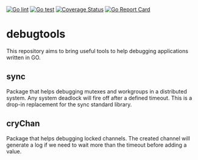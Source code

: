 [![Go lint](https://github.com/dedis/debugtools/workflows/Go%20lint/badge.svg)](https://github.com/dedis/debugsync/actions?query=workflow%3A%22Go+lint%22)
[![Go test](https://github.com/dedis/debugtools/workflows/Go%20test/badge.svg)](https://github.com/dedis/debugsync/actions?query=workflow%3A%22Go+test%22)
[![Coverage Status](https://coveralls.io/repos/github/dedis/debugtools/badge.svg?branch=main)](https://coveralls.io/github/dedis/debugsync?branch=main)
[![Go Report Card](https://goreportcard.com/badge/github.com/dedis/debugtools)](https://goreportcard.com/report/github.com/dedis/debugsync)

# debugtools
This repository aims to bring useful tools to help debugging applications 
written in GO.

## sync
Package that helps debugging mutexes and workgroups in a distributed system. Any
system deadlock will fire off after a defined timeout.
This is a drop-in replacement for the sync standard library.

## cryChan
Package that helps debugging locked channels. The created channel will generate
a log if we need to wait more than the timeout before adding a value.